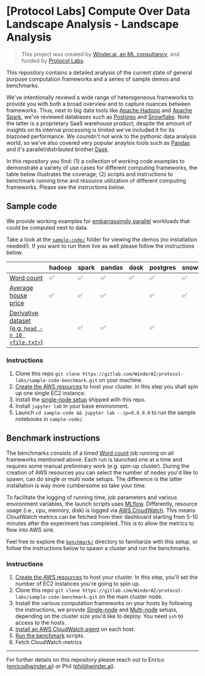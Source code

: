 # [Protocol Labs] Compute Over Data Landscape Analysis - Landscape Analysis

> This project was created by [Winder.ai, an ML consultancy](https://winder.ai/), and funded by [Protocol Labs](https://protocol.ai/).

This repository contains a detailed analysis of the current state of general purpose computation frameworks and a series of sample demos and benchmarks.

We've intentionally reviewd a wide range of heterogeneous frameworks to provide you with both a broad overview and to capture nuances between frameworks.
Thus, next to big data tools like [Apache Hadoop](https://hadoop.apache.org/) and [Apache Spark](https://spark.apache.org/), we've reviewed databases such as [Postgres](https://www.postgresql.org/) and [Snowflake](https://www.snowflake.com/). 
Note the latter is a proprietary SaaS warehouse product, despite the amount of insights on its internal processing is limited we've included it for its blazoned performance.
We counldn't not wink to the pythonic data analysis world, so we've also covered very popular anaylsis tools such as [Pandas](https://pandas.pydata.org/) and it's parallel/distributed brother [Dask](https://dask.org/).




In this repository you find: (1) a collection of working code examples to demonstrate a variety of use cases for different computing frameworks, the table below illustrates the coverage; (2) scripts and instructions to benchmark running time and resource utilization of different computing frameworks. Please see the instructions below.


## Sample code

We provide working examples for [embarrassingly parallel](https://en.wikipedia.org/wiki/Embarrassingly_parallel) workloads that could be computed next to data.

Take a look at the [`sample-code/`](./sample-code) folder for viewing the demos (no installation needed!). 
If you want to run them live as well please follow the instructions below.


|                     | hadoop             | spark              | pandas             | dask               | postgres           | snowflake          |
|---------------------|--------------------|--------------------|--------------------|--------------------|--------------------|--------------------|
| [Word count](./sample-code/word-count)          | :white_check_mark: | :white_check_mark: | :white_check_mark: | :white_check_mark: | :white_check_mark: | :white_check_mark: |
| [Average house price](./sample-code/average-house-price) | :white_check_mark: | :white_check_mark: | :white_check_mark: |                    | :white_check_mark: | :white_check_mark: |
| [Derivative dataset (e.g. `head -n 10 <file.txt>`)](./sample-code/derivative-dataset)  |                    | :white_check_mark: | :white_check_mark: |                    | :white_check_mark: |                    |

### Instructions

1. Clone this repo `git clone https://gitlab.com/WinderAI/protocol-labs/sample-code-benchmark.git` on your machine.
1. [Create the AWS resources](installation/AWS.md) to host your cluster. In this step you shall spin up one single EC2 instance.
1. Install the [single-node setup](./installation/SINGLE-NODE.md) shipped with this repo.
1. Install `jupyter lab` in your base environment.
1. Launch `cd sample-code && jupyter lab --ip=0.0.0.0` to run the sample notebooks in `sample-code/`.

## Benchmark instructions

The benchmarks consists of a timed [Word count](https://en.wikipedia.org/wiki/Word_count) job running on all frameworks mentioned above.
Each run is launched one at a time and requires some manual preliminary work (e.g. spin-up cluster).
During the creation of AWS resources you can select the number of nodes you'd like to spawn, can do single or multi node setups.
The difference is the latter installation is way more cumbersome so take your time.

To facilitate the logging of running time, job parameters and various environment variables, the launch scripts uses [MLflow](https://mlflow.org/).
Differently, resource usage (i.e., cpu, memory, disk) is logged via [AWS CloudWatch](https://docs.aws.amazon.com/AmazonCloudWatch/latest/monitoring/WhatIsCloudWatch.html).
This means CloudWatch metrics can be fetched from their dashboard starting from 5-10 minutes after the experiment has completed.
This is to allow the metrics to flow into AWS sink.

Feel free to explore the [`benchmark/`](./benchmark) directory to familiarize with this setup, or follow the instructions below to spawn a cluster and run the benchmarks.

### Instructions

1. [Create the AWS resources](installation/AWS.md) to host your cluster. In this step, you'll set the number of EC2 instances you're going to spin up.
1. Clone this repo `git clone https://gitlab.com/WinderAI/protocol-labs/sample-code-benchmark.git` on the main cluster node.
1. Install the various computation frameworks on your hosts by following the instructions, we provide [Single-node](installation/SINGLE-NODE.md) and [Multi-node](installation/MULTI-NODE.md) setups, depending on the cluster size you'd like to deploy. You need `ssh` to access to the hosts.
1. [Install an AWS CloudWatch agent](installation/CLOUDWATCH.md) on each host.
1. [Run the benchmark](benchmark/README.md) scripts.
1. Fetch CloudWatch metrics

---

For further details on this repository please reach out to Enrico (enrico@winder.ai) or Phil (phil@winder.ai).
